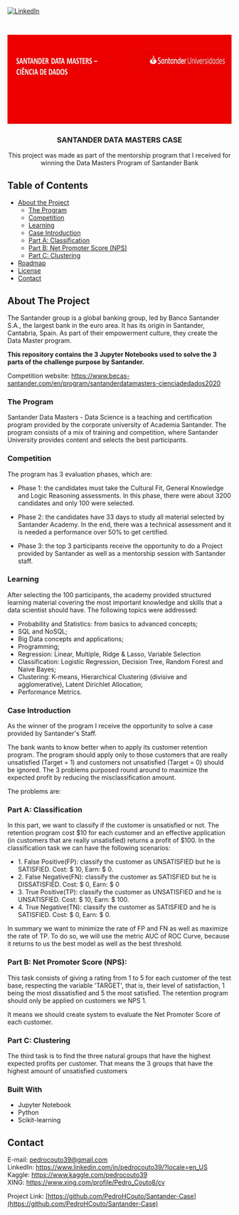<!--
*** I got this amazing README from here: https://github.com/othneildrew/Best-README-Template 
-->


[![LinkedIn][linkedin-shield]][linkedin-url]



<!-- PROJECT LOGO -->
<br />
<p align="center">
  <a href="https://github.com/PedroHCouto/Santander-Case">
    <img src="images/logo.jpeg" width="800" height="200">
  </a>

  <h3 align="center">SANTANDER DATA MASTERS CASE</h3>

  <p align="center">
    This project was made as part of the mentorship program that I received for winning the Data Masters Program of Santander Bank
    <br />
  </p>
</p>



<!-- TABLE OF CONTENTS -->
## Table of Contents

* [About the Project](#about-the-project)
  * [The Program](#the-program)
  * [Competition](#competition)
  * [Learning](#learning)
  * [Case Introduction](#case-introduction)
  * [Part A: Classification](part-a-classification)
  * [Part B: Net Promoter Score (NPS)](#part-b-net-promoter-score-(NPS))
  * [Part C: Clustering](#part-c-clustering)
* [Roadmap](#roadmap)
* [License](#license)
* [Contact](#contact)



<!-- ABOUT THE PROJECT -->
## About The Project

The Santander group is a global banking group, led by Banco Santander S.A., the largest bank in the euro area. It has its origin in Santander, Cantabria, Spain.
As part of their empowerment culture, they create the Data Master program.

**This repository contains the 3 Jupyter Notebooks used to solve the 3 parts of the challenge purpose by Santander.**

Competition website: https://www.becas-santander.com/en/program/santanderdatamasters-cienciadedados2020

### The Program

Santander Data Masters - Data Science is a teaching and certification program provided by the corporate university of Academia Santander.
The program consists of a mix of training and competition, where Santander University provides content and selects the best participants.


### Competition
The program has 3 evaluation phases, which are:

* []()Phase 1: the candidates must take the Cultural Fit, General Knowledge and Logic Reasoning assessments. In this phase, there were about 3200 candidates and only 100 were selected.

* []()Phase 2: the candidates have 33 days to study all material selected by Santander Academy. In the end, there was a technical assessment and it is needed a performance over 50% to get certified.

* []()Phase 3: the top 3 participants receive the opportunity to do a Project provided by Santander as well as a mentorship session with Santander staff.

### Learning
After selecting the 100 participants, the academy provided structured learning material covering the most important knowledge and skills that a data scientist should have. The following topics were addressed:

* []() Probability and Statistics: from basics to advanced concepts;
* []() SQL and NoSQL;
* []() Big Data concepts and applications;
* []() Programming;
* []() Regression: Linear, Multiple, Ridge & Lasso, Variable Selection
* []() Classification: Logistic Regression, Decision Tree, Random Forest and Naive Bayes;
* []() Clustering: K-means, Hierarchical Clustering (divisive and agglomerative), Latent Dirichlet Allocation;
* []() Performance Metrics.


### Case Introduction
As the winner of the program I receive the opportunity to solve a case provided by Santander's Staff.

The bank wants to know better when to apply its customer retention program. The program should apply only to those customers that are really unsatisfied (Target = 1) and customers not unsatisfied (Target = 0) should be ignored. The 3 problems purposed round around to maximize the expected profit by reducing the misclassification amount.

The problems are:

### Part A: Classification

In this part, we want to classify if the customer is unsatisfied or not. The retention program cost $10 for each customer and an effective application (in customers that are really unsatisfied) returns a profit of $100.
In the classification task we can have the following scenarios:

* []() 1. False Positive(FP): classify the customer as UNSATISFIED but he is SATISFIED. Cost: $ 10, Earn: $ 0.
* []() 2. False Negative(FN): classify the customer as SATISFIED but he is DISSATISFIED. Cost: $ 0, Earn: $ 0
* []() 3. True Positive(TP): classify the customer as UNSATISFIED and he is UNSATISFIED. Cost: $ 10, Earn: $ 100.
* []() 4. True Negative(TN): classify the customer as SATISFIED and he is SATISFIED. Cost: $ 0, Earn: $ 0.

In summary we want to minimize the rate of FP and FN as well as maximize the rate of TP. To do so, we will use the metric AUC of ROC Curve, because it returns to us the best model as well as the best threshold.

### Part B: Net Promoter Score (NPS):

This task consists of giving a rating from 1 to 5 for each customer of the test base, respecting the variable 'TARGET', that is, their level of satisfaction, 1 being the most dissatisfied and 5 the most satisfied. The retention program should only be applied on customers we NPS 1.

It means we should create system to evaluate the Net Promoter Score of each customer.


### Part C: Clustering

The third task is to find the three natural groups that have the highest expected profits per customer. That means the 3 groups that have the highest amount of unsatisfied customers

### Built With

* []() Jupyter Notebook
* []() Python
* []() Scikit-learning


<!-- CONTACT -->
## Contact

E-mail: pedrocouto39@gmail.com     
LinkedIn: https://www.linkedin.com/in/pedrocouto39/?locale=en_US   
Kaggle: https://www.kaggle.com/pedrocouto39   
XING: https://www.xing.com/profile/Pedro_Couto8/cv   

Project Link: [https://github.com/PedroHCouto/Santander-Case](https://github.com/PedroHCouto/Santander-Case)



[linkedin-shield]: https://img.shields.io/badge/-LinkedIn-black.svg?style=flat-square&logo=linkedin&colorB=555
[linkedin-url]: https://www.linkedin.com/in/pedrocouto39/?locale=en_US
[product-screenshot]: images/screenshot.png
